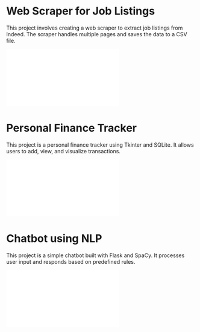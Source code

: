 # Web Scraper for Job Listings

This project involves creating a web scraper to extract job listings from Indeed. The scraper handles multiple pages and saves the data to a CSV file.

![Enhanced_Web_Scraper_Project.pdf](Enhanced_Web_Scraper_Project.pdf)
# Personal Finance Tracker

This project is a personal finance tracker using Tkinter and SQLite. It allows users to add, view, and visualize transactions.

![Enhanced_Personal_Finance_Tracker_Project.pdf](Enhanced_Personal_Finance_Tracker_Project.pdf)
# Chatbot using NLP

This project is a simple chatbot built with Flask and SpaCy. It processes user input and responds based on predefined rules.

![Enhanced_Chatbot_Project.pdf](Enhanced_Chatbot_Project.pdf)


